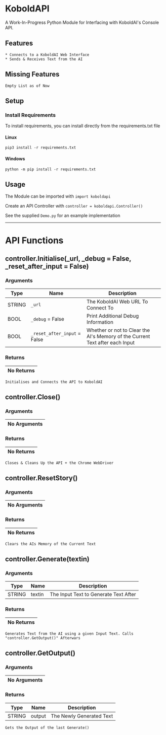# KoboldAPI
A Work-In-Progress Python Module for Interfacing with KoboldAI's Console API.

## Features
```
* Connects to a KoboldAI Web Interface
* Sends & Receives Text from the AI
```

## Missing Features
```
Empty List as of Now
```

## Setup
### Install Requirements
To install requirements, you can install directly from the requirements.txt file
#### Linux
```
pip3 install -r requirements.txt
```
#### Windows
```
python -m pip install -r requirements.txt
```

## Usage

The Module can be imported with `import koboldapi`

Create an API Controller with `controller = koboldapi.Controller()`

See the supplied `Demo.py` for an example implementation

---

# API Functions

## controller.Initialise(_url, _debug = False, _reset_after_input = False)

### Arguments
| Type   | Name                         | Description                                                                  |
|--------|------------------------------|------------------------------------------------------------------------------|
| STRING | `_url`                       | The KoboldAI Web URL To Connect To                                           |
| BOOL   | `_debug` = False             | Print Additional Debug Information                                           |
| BOOL   | `_reset_after_input` = False | Whether or not to Clear the AI's Memory of the Current Text after each Input |

### Returns
| No Returns |
|------------|

```Initialises and Connects the API to KoboldAI```

## controller.Close()

### Arguments
| No Arguments |
|--------------|

### Returns
| No Returns |
|------------|

```Closes & Cleans Up the API + the Chrome WebDriver```

## controller.ResetStory()

### Arguments
| No Arguments |
|--------------|

### Returns
| No Returns |
|------------|

```Clears the AIs Memory of the Current Text```

## controller.Generate(textin)

### Arguments
| Type   | Name   | Description                           |
|--------|--------|---------------------------------------|
| STRING | textin | The Input Text to Generate Text After |

### Returns
| No Returns |
|------------|

```Generates Text from the AI using a given Input Text. Calls "controller.GetOutput()" Afterwars```

## controller.GetOutput()

### Arguments
| No Arguments |
|--------------|

### Returns
| Type   | Name   | Description              |
|--------|--------|--------------------------|
| STRING | output | The Newly Generated Text |

```Gets the Output of the last Generate()```